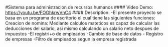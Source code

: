  #Sistema para administracion de recursos humanos
                        #### Video Demo: https://youtu.be/FOGhkrwVnC4
                        #### Description:
                        -El presente proyecto se basa en un programa de escritorio el cual tiene las siguientes funciones:
                         Creacion de nomina: Mediante calculos mateticos  es capaz de  calcular las deducciones del salario, asi mismo calculando un salario neto despues de impuestos
                        -El registri+o de empleados 
                        -Cambio de base de datos 
                        - Registro de empresas 
                        -Filtro de empleados segun la empresa registrada 
                        
